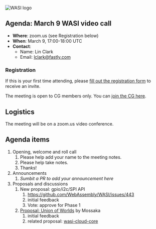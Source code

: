 ![WASI logo](https://raw.githubusercontent.com/WebAssembly/WASI/main/WASI.png)

## Agenda: March 9 WASI video call

- **Where**: zoom.us (see Registration below)
- **When**: March 9, 17:00-18:00 UTC
- **Contact**:
  - Name: Lin Clark
  - Email: lclark@fastly.com

### Registration

If this is your first time attending, please [fill out the registration form](https://docs.google.com/forms/d/e/1FAIpQLSdpO6Lp2L_dZ2_oiDgzjKx7pb7s2YYHjeSIyfHWZZGSKoZKWQ/viewform?usp=sf_link) to receive an invite.

The meeting is open to CG members only. You can [join the CG here](https://www.w3.org/community/webassembly/).

## Logistics

The meeting will be on a zoom.us video conference.

## Agenda items

1. Opening, welcome and roll call
    1. Please help add your name to the meeting notes.
    1. Please help take notes.
    1. Thanks!
1. Announcements
    1. _Sumbit a PR to add your announcement here_
1. Proposals and discussions
    1. New proposal: gpio/i2c/SPI API
        1. https://github.com/WebAssembly/WASI/issues/443
        2. initial feedback
        3. Vote: approve for Phase 1
     2. [Proposal: Union of Worlds](https://github.com/WebAssembly/component-model/issues/169) by Mossaka
        1. initial feedback
        2. related proposal: [wasi-cloud-core](https://github.com/WebAssembly/WASI/issues/520)
